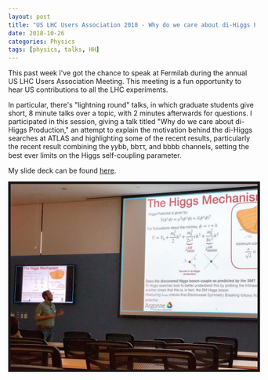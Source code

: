```yaml
---
layout: post
title: "US LHC Users Association 2018 - Why do we care about di-Higgs Production?"
date: 2018-10-26
categories: Physics
tags: [physics, talks, HH]
---
```


This past week I've got the chance to speak at Fermilab during the annual US LHC Users Association Meeting. This meeting is a fun opportunity to hear US contributions to all the LHC experiments. 

In particular, there's "lightning round" talks, in which graduate students give short, 8 minute talks over a topic, with 2 minutes afterwards for questions. I participated in this session, giving a talk titled "Why do we care about di-Higgs Production," an attempt to explain the motivation behind the di-Higgs searches at ATLAS and highlighting some of the recent results, particularly the recent result combining the 𝛾𝛾bb, bbττ, and bbbb channels, setting the best ever limits on the Higgs self-coupling parameter.

My slide deck can be found [here](https://indico.fnal.gov/event/17566/session/3/contribution/78/material/slides/0.pdf).

<img src="/blogimages/uslhcua2018.jpg" alt="" class="center" border="5" style="width:800px;"/>


